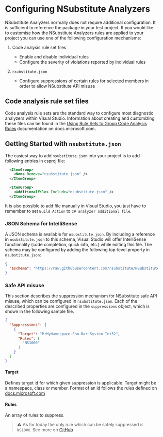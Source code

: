 ﻿# Configuring NSubstitute Analyzers

NSubstitute Analyzers normally does not require additional configuration. It is sufficient to reference the package in your test project. If you would like to customise how the NSubstitute Analyzers rules are applied to your project you can use one of the following configuration mechanisms:

1. Code analysis rule set files

   * Enable and disable individual rules
   * Configure the severity of violations reported by individual rules

2. `nsubstitute.json`

   * Configure suppressions of certain rules for selected members in order to allow NSubstitute API misuse

## Code analysis rule set files

Code analysis rule sets are the standard way to configure most diagnostic analyzers within Visual Studio. Information about creating and customizing these files can be found in the [Using Rule Sets to Group Code Analysis Rules](https://docs.microsoft.com/visualstudio/code-quality/using-rule-sets-to-group-code-analysis-rules) documentation on docs.microsoft.com.

## Getting Started with `nsubstitute.json`

The easiest way to add `nsubstitute.json` into your project is to add following entries in csproj file:

````xml
  <ItemGroup>
    <None Remove="nsubstitute.json" />
  </ItemGroup>

  <ItemGroup>
    <AdditionalFiles Include="nsubstitute.json" />
  </ItemGroup>
````

It is also possible to add file manually in Visual Studio, you just have to remember to set `Build Action` to `C# analyzer additional file`.

### JSON Schema for IntelliSense

A JSON schema is available for `nsubstitute.json`. By including a reference in `nsubstitute.json` to this schema, Visual Studio will offer IntelliSense functionality (code completion, quick info, etc.) while editing this file. The schema may be configured by adding the following top-level property in `nsubstitute.json`:

```json
{
  "$schema": "https://raw.githubusercontent.com/nsubstitute/NSubstitute.Analyzers/master/src/NSubstitute.Analyzers.Shared/Settings/nsubstitute.schema.json"
}
```

### Safe API misuse

This section describes the suppression mechanism for NSubstitute safe API misuse, which can be configured in `nsubstitute.json`. Each of the described
properties are configured in the `suppressions` object, which is shown in the following sample file.

```json
{
  "Suppressions": [
    {
      "Target": "M:MyNamespace.Foo.Bar~System.Int32",
      "Rules": [
        "NS1000"
      ]
    }
  ]
}
```

#### Target

Defines target id for which given suppression is applicable. Target might be a namespace, class or member. Format of an id follows the rules defined on  [docs.microsoft.com](https://docs.microsoft.com/en-us/dotnet/csharp/programming-guide/xmldoc/processing-the-xml-file#examples)

#### Rules

An array of rules to suppress.

> :warning: As for today the only rule which can be safely suppressed is `NS1000`. See more on [GitHub](https://github.com/nsubstitute/NSubstitute.Analyzers/issues/11)
